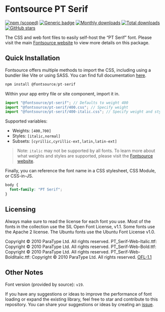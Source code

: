# Fontsource PT Serif

[![npm (scoped)](https://img.shields.io/npm/v/@fontsource/pt-serif?color=brightgreen)](https://www.npmjs.com/package/@fontsource/pt-serif) [![Generic badge](https://img.shields.io/badge/fontsource-passing-brightgreen)](https://github.com/fontsource/fontsource) [![Monthly downloads](https://badgen.net/npm/dm/@fontsource/pt-serif)](https://github.com/fontsource/fontsource) [![Total downloads](https://badgen.net/npm/dt/@fontsource/pt-serif)](https://github.com/fontsource/fontsource) [![GitHub stars](https://img.shields.io/github/stars/fontsource/fontsource.svg?style=social&label=Star)](https://github.com/fontsource/fontsource/stargazers)

The CSS and web font files to easily self-host the “PT Serif” font. Please visit the main [Fontsource website](https://fontsource.org/fonts/pt-serif) to view more details on this package.

## Quick Installation

Fontsource offers multiple methods to import the CSS, including using a bundler like Vite or using SASS. You can find full documentation [here](https://fontsource.org/docs/getting-started/introduction).

```javascript
npm install @fontsource/pt-serif
```

Within your app entry file or site component, import it in.

```javascript
import "@fontsource/pt-serif"; // Defaults to weight 400
import "@fontsource/pt-serif/400.css"; // Specify weight
import "@fontsource/pt-serif/400-italic.css"; // Specify weight and style
```

Supported variables:
- Weights: `[400,700]`
- Styles: `[italic,normal]`
- Subsets: `[cyrillic,cyrillic-ext,latin,latin-ext]`

> Note: `italic` may not be supported by all fonts. To learn more about what weights and styles are supported, please visit the [Fontsource website](https://fontsource.org/fonts/pt-serif).

Finally, you can reference the font name in a CSS stylesheet, CSS Module, or CSS-in-JS.

```css
body {
  font-family: "PT Serif";
}
```

## Licensing
Always make sure to read the license for each font you use. Most of the fonts in the collection use the SIL Open Font License, v1.1. Some fonts use the Apache 2 license. The Ubuntu fonts use the Ubuntu Font License v1.0.

Copyright © 2010 ParaType Ltd. All rights reserved. PT_Serif-Web-Italic.ttf: Copyright © 2010 ParaType Ltd. All rights reserved. PT_Serif-Web-Bold.ttf: Copyright © 2010 ParaType Ltd. All rights reserved. PT_Serif-Web-BoldItalic.ttf: Copyright © 2010 ParaType Ltd. All rights reserved.
[OFL-1.1](https://openfontlicense.org)

## Other Notes
Font version (provided by source): `v19`.

If you have any suggestions or ideas to improve the performance of font loading or expand the existing library, feel free to star and contribute to this repository. You can share your suggestions or ideas by creating an [issue](https://github.com/fontsource/fontsource/issues).